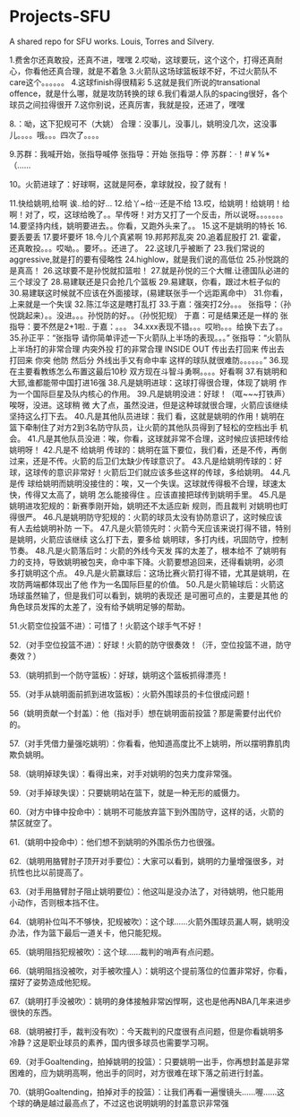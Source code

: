 Projects-SFU
============

A shared repo for SFU works. Louis, Torres and Silvery.

1.费舍尔还真敢投，还真不进，嘿嘿
2.哎呦，这球要玩，这个这个，打得还真耐心，你看他还真合理，就是不着急
3.火箭队这场球篮板球不好，不过火箭队不care这个。。。。。。
4.这球finish得很精彩
5.这就是我们所说的transational offence，就是什么哪，就是攻防转换的球
6.我们看湖人队的spacing很好，各个球员之间拉得很开
7.这你别说，还真厉害，我就是投，还进了，嘿嘿</CC> 

8.：呦，这下犯规可不（大姚）
合理：没事儿，没事儿，姚明没几次，这没事儿。。。。哦。。。四次了。。。。</CC> 

9.苏群：我喊开始，张指导喊停
张指导：开始
张指导：停
苏群：·！#￥%*（……</CC> 

10。火箭进球了：好球啊，这就是阿泰，拿球就投，投了就有！

11.快给姚明,给啊 诶..给的好... 
12.给丫~给···还是不给 
13.哎，给姚明！给姚明！给啊！对了，哎，这球给晚了。。早传呀！对方又打了一个反击，所以说呀。。。。。。。 
14.要坚持内线，姚明要进去。。你看，又跑外头来了。。 
15.这不是姚明的特长 
16.要丢要丢 
17.要坏要坏 
18.今儿个真紧啊 
19.邦邦邦乱突 
20.追着屁股打 
21. 霍霍，还真敢投。。。哎呦。。要坏。。还进了。 
22.这球几乎被断了 
23.我们常说的aggressive,就是打的要有侵略性 
24.highlow，就是我们说的高低位 
25.孙悦跳的是真高！ 
26.这球要不是孙悦就扣篮啦！ 
27.就是孙悦的三个大帽.让德国队必进的三个球没了 
28.易建联还是只会抢几个篮板 
29.易建联，你看，跟过木桩子似的 
30.易建联这时候就不应该在外面接球，(易建联张手一个远距离命中）
31.你看，上来就是一个失误 
32.陈江华这是瞎打乱打 
33.于嘉：强突打2分。。。 
张指导：（孙悦跳起来）。。没进。。。孙悦防的好。。（孙悦犯规） 
于嘉：可是结果还是一样的 
张指导：要不然是2+1啦.. 
于嘉：。。。 
34.xxx表现不错。。。哎哟。。。给换下去了。。 
35.孙正平：“张指导 请你简单评述一下火箭队上半场的表现。。。” 
张指导：“火箭队上半场打的非常合理 内突外投 打的非常合理 
INSIDE OUT 传出去打回来 传出去打回来 你突 他防 然后分 外线出手又有命中率 这样的球队就很难防。。。。。。”
36.现在主要看教练怎么布置这最后10秒 
双方现在斗智斗勇啊。。。。好看啊 
37.有姚明和大郅,谁都能带中国打进16强 
38.凡是姚明进球：这球打得很合理，体现了姚明 作为一个国际巨星及队内核心的作用。 
39.凡是姚明没进：好球！（哐~~~打铁声）唉呀，没进。这球稍 微 大了点，虽然没进，但是这种球就很合理，火箭应该继续坚持这么打下去。 
40.凡是其他队员进球：我们 看，这就是姚明的作用！姚明在篮下牵制住了对方2到3名防守队员，让火箭的其他队员得到了轻松的空档出手 机会。 
41.凡是其他队员没进：唉，你看，这球就非常不合理，这时候应该把球传给姚明呀！ 
42.凡是不 给姚明 传球的：姚明在篮下要位，我们看，还是不传，再倒过来，还是不传。火箭的后卫们太缺少传球意识了。 
43.凡是给姚明传球的：好球，这球传的意识非常好！火箭后卫们就应该多些这样的传球，多给姚明。 
44.凡是传 球给姚明而姚明没接住的：唉，又一个失误。这球就传得极不合理，球速太快，传得又太高了，姚明 怎么能接得住 。应该直接把球传到姚明手里。 
45.凡是姚明进攻犯规的：新赛季刚开始，姚明还不太适应新 规则，而且裁判 对姚明也盯得很严。 
46.凡是姚明防守犯规的：火箭的球员太没有协防意识了，这时候应该 有人去给姚明补防 一下。 
47.凡是火箭领先时：火箭今天应该来说打得不错，特别是姚明，火箭应该继续 这么打下去，要多给 姚明球，多打内线，巩固防守，控制节奏。 
48.凡是火箭落后时：火箭的外线今天发 挥的太差了，根本给不 了姚明有力的支持，导致姚明被包夹，命中率下降。火箭要想追回来，还得看姚明，必须 多打姚明这个点。 
49.凡是火箭赢球后：这场比赛火箭打得不错，尤其是姚明，在攻防两端都体现出了他 作为一名国际巨星的价值。 
50.凡是火箭输球后：火箭这场球虽然输了，但是我们可以看到，姚明的表现还 是可圈可点的，主要是其他 的角色球员发挥的太差了，没有给予姚明足够的帮助。

51.火箭空位投篮不进）：可惜了！火箭这个球手气不好！ 

52.（对手空位投篮不进）：好球！火箭的防守很奏效！（汗，空位投篮不进，防守奏效？） 

53.（姚明抓到一个防守篮板）：好球，姚明这个篮板抓得漂亮！ 

55.（对手从姚明面前抓到进攻篮板）：火箭外围球员的卡位很成问题！ 

56（姚明贡献一个封盖）：他（指对手）想在姚明面前投篮？那是需要付出代价的。 

57.（对手凭借力量强吃姚明）：你看看，他知道高度比不上姚明，所以摆明靠肌肉欺负姚明。 

58.（姚明掉球失误）：看得出来，对手对姚明的包夹力度非常强。 

59.（对手掉球失误）：只要姚明站在篮下，就是一种无形的威慑力。 

60.（对方中锋中投命中）：姚明不可能放弃篮下到外围防守，这样的话，火箭的禁区就空了。

61.（姚明中投命中）：他们想不到姚明的外围杀伤力也很强。 

62.（姚明用胳臂肘子顶开对手要位）：大家可以看到，姚明的力量增强很多，对抗性也比以前提高了。 

63.（对手用胳臂肘子阻止姚明要位）：他这叫是没办法了，对待姚明，他只能用小动作，否则根本挡不住。 

64.（姚明补位叫不不够快，犯规被吹）：这个球……火箭外围球员漏人啊，姚明没办法，作为篮下最后一道关卡，他只能犯规。 

65.（姚明阻挡犯规被吹）：这个球……裁判的哨声有点问题。 

66.（姚明阻挡没被吹，对手被吹撞人）：姚明这个提前落位的位置非常好，你看，摆好了姿势造成他犯规。 

67.（姚明打手没被吹）：姚明的身体接触非常凶悍啊，这也是他再NBA几年来进步很快的东西。 

68.（姚明被打手，裁判没有吹）：今天裁判的尺度很有点问题，但是你看姚明多冷静？这是职业球员的素养，国内很多球员也需要学习啊。 

69.（对手Goaltending，拍掉姚明的投篮）：只要姚明一出手，你再想封盖是非常困难的，应为姚明高啊，他出手的同时，对方很难在球下落之前进行封盖。 

70.（姚明Goaltending，拍掉对手的投篮）：让我们再看一遍慢镜头……喔……这个球的确是越过最高点了，不过这也说明姚明的封盖意识非常强

